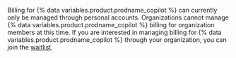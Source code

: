 Billing for {% data variables.product.prodname_copilot %} can currently only be managed through personal accounts. Organizations cannot manage {% data variables.product.prodname_copilot %} billing for organization members at this time. If you are interested in managing billing for {% data variables.product.prodname_copilot %} through your organization, you can join the [waitlist](https://github.com/features/copilot/org_signup).
